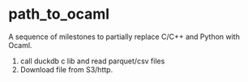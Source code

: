 # path_to_ocaml

A sequence of milestones to partially replace C/C++ and Python with Ocaml.


1. call duckdb c lib and read parquet/csv files
2. Download file from S3/http.

